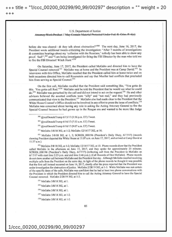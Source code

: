 +++
title = "1/ccc_00200_00299/90_99/00297"
description = ""
weight = 20
+++

<table style="border:2px solid black;max-width:800px;max-height:800px;" 
><tr><td>
<img class="center-fit-jpg"
src="/jpg_/jpg_mueller_report_searchable_297.jpg">
1/ccc_00200_00299/90_99/00297
</img></td></tr></table>
